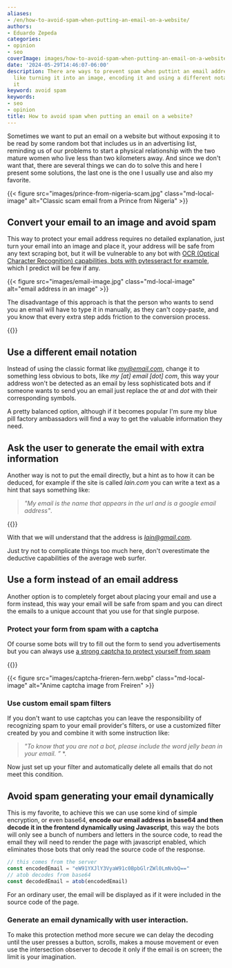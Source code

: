 ```yaml
---
aliases:
- /en/how-to-avoid-spam-when-putting-an-email-on-a-website/
authors:
- Eduardo Zepeda
categories:
- opinion
- seo
coverImage: images/how-to-avoid-spam-when-putting-an-email-on-a-website.jpg
date: '2024-05-29T14:46:07-06:00'
description: There are ways to prevent spam when puttint an email address on a website,
  like turning it into an image, encoding it and using a different notation to hide
  it
keyword: avoid spam
keywords:
- seo
- opinion
title: How to avoid spam when putting an email on a website?
---
```


Sometimes we want to put an email on a website but without exposing it to be read by some random bot that includes us in an advertising list, reminding us of our problems to start a physical relationship with the two mature women who live less than two kilometers away. And since we don't want that, there are several things we can do to solve this and here I present some solutions, the last one is the one I usually use and also my favorite.

{{< figure src="images/prince-from-nigeria-scam.jpg" class="md-local-image" alt="Classic scam email from a Prince from Nigeria" >}}

## Convert your email to an image and avoid spam

This way to protect your email address requires no detailed explanation, just turn your email into an image and place it, your address will be safe from any text scraping bot, but it will be vulnerable to any bot with [OCR (Optical Character Recognition) capabilities, bots with pytesseract for example](/en/python/ocr-with-tesseract-python-and-pytesseract/), which I predict will be few if any.

{{< figure src="images/email-image.jpg" class="md-local-image" alt="email address in an image" >}}

The disadvantage of this approach is that the person who wants to send you an email will have to type it in manually, as they can't copy-paste, and you know that every extra step adds friction to the conversion process.

{{<ad1>}}

## Use a different email notation

Instead of using the classic format like *my@email.com*, change it to something less obvious to bots, like *my [at] email [dot] com*, this way your address won't be detected as an email by less sophisticated bots and if someone wants to send you an email just replace the *at* and *dot* with their corresponding symbols.

A pretty balanced option, although if it becomes popular I'm sure my blue pill factory ambassadors will find a way to get the valuable information they need.

## Ask the user to generate the email with extra information

Another way is not to put the email directly, but a hint as to how it can be deduced, for example if the site is called *lain.com* you can write a text as a hint that says something like: 

> *"My email is the name that appears in the url and is a google email address"*. 

{{<ad2>}}

With that we will understand that the address is *lain@gmail.com*.

Just try not to complicate things too much here, don't overestimate the deductive capabilities of the average web surfer.

## Use a form instead of an email address

Another option is to completely forget about placing your email and use a form instead, this way your email will be safe from spam and you can direct the emails to a unique account that you use for that single purpose.

### Protect your form from spam with a captcha

Of course some bots will try to fill out the form to send you advertisements but you can always use [a strong captcha to protect yourself from spam](/en/opinion/my-analysis-of-anti-bot-captchas-and-their-advantages-and-disadvantages/)

{{<ad3>}}

{{< figure src="images/captcha-frieren-fern.webp" class="md-local-image" alt="Anime captcha image from Freiren" >}}

### Use custom email spam filters

If you don't want to use captchas you can leave the responsibility of recognizing spam to your email provider's filters, or use a customized filter created by you and combine it with some instruction like: 

> *"To know that you are not a bot, please include the word *jelly bean* in your email. ”* *.

Now just set up your filter and automatically delete all emails that do not meet this condition.

## Avoid spam generating your email dynamically

This is my favorite, to achieve this we can use some kind of simple encryption, or even base64, **encode our email address in base64 and then decode it in the frontend dynamically using Javascript**, this way the bots will only see a bunch of numbers and letters in the source code, to read the email they will need to render the page with javascript enabled, which eliminates those bots that only read the source code of the response.

``` javascript
// this comes from the server
const encodedEmail = "eW91YXJlY3VyaW91c0BpbGlrZWl0LmNvbQ=="
// atob decodes from base64
const decodedEmail = atob(encodedEmail)
```

For an ordinary user, the email will be displayed as if it were included in the source code of the page.

### Generate an email dynamically with user interaction.

To make this protection method more secure we can delay the decoding until the user presses a button, scrolls, makes a mouse movement or even use the intersection observer to decode it only if the email is on screen; the limit is your imagination.